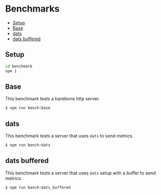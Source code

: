 # Benchmarks

<!-- toc -->

-   [Setup](#setup)
-   [Base](#base)
-   [dats](#dats)
-   [dats buffered](#dats-buffered)

<!-- tocstop -->

## Setup

```bash
cd benchmark
npm i
```

## Base

This benchmark tests a barebone http server.

```bash
$ npm run bench:base
```

## dats

This benchmark tests a server that uses `dats` to send metrics.

```bash
$ npm run bench:dats
```

## dats buffered

This benchmark tests a server that uses `dats` setup with a buffer to send metrics.

```bash
$ npm run bench:dats_buffered
```
